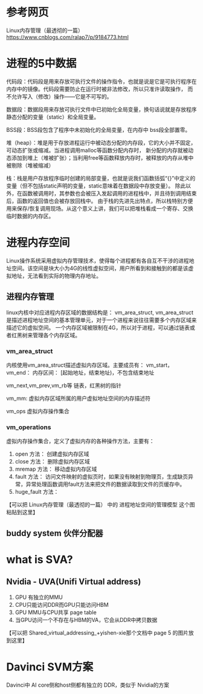 # 参考网页

Linux内存管理（最透彻的一篇）
https://www.cnblogs.com/ralap7/p/9184773.html


# 进程的5中数据

代码段：代码段是用来存放可执行文件的操作指令，也就是说是它是可执行程序在内存中的镜像。代码段需要防止在运行时被非法修改，所以只准许读取操作，
而不允许写入（修改）操作——它是不可写的。

数据段：数据段用来存放可执行文件中已初始化全局变量，换句话说就是存放程序静态分配的变量（static）和全局变量。

BSS段：BSS段包含了程序中未初始化的全局变量，在内存中 bss段全部置零。

堆（heap）：堆是用于存放进程运行中被动态分配的内存段，它的大小并不固定，可动态扩张或缩减。当进程调用malloc等函数分配内存时，
新分配的内存就被动态添加到堆上（堆被扩张）；当利用free等函数释放内存时，被释放的内存从堆中被剔除（堆被缩减）

栈：栈是用户存放程序临时创建的局部变量，也就是说我们函数括弧“{}”中定义的变量（但不包括static声明的变量，static意味着在数据段中存放变量）。
除此以外，在函数被调用时，其参数也会被压入发起调用的进程栈中，并且待到调用结束后，函数的返回值也会被存放回栈中。
由于栈的先进先出特点，所以栈特别方便用来保存/恢复调用现场。从这个意义上讲，我们可以把堆栈看成一个寄存、交换临时数据的内存区。

# 进程内存空间
Linux操作系统采用虚拟内存管理技术，使得每个进程都有各自互不干涉的进程地址空间。该空间是块大小为4G的线性虚拟空间，用户所看到和接触到的都是该虚拟地址，无法看到实际的物理内存地址。

## 进程内存管理

linux内核中对应进程内存区域的数据结构是： vm_area_struct, vm_area_struct是描述进程地址空间的基本管理单元，对于一个进程来说往往需要多个内存区域来描述它的虚拟空间。 一个内存区域被限制在4G，所以对于进程，可以通过链表或者红黑树来管理各个内存区域。

### vm_area_struct
内核使用vm_area_struct描述虚拟内存区域。主要成员有：
vm_start，vm_end：  内存区间： [起始地址，结束地址)，不包含结束地址

vm_next,vm_prev,vm_rb等 链表，红黑树的指针

vm_mm: 虚拟内存区域所属的用户虚拟地址空间的内存描述符

vm_ops 虚拟内存操作集合

### vm_operations
虚拟内存操作集合，定义了虚拟内存的各种操作方法，主要有：
1. open 方法： 创建虚拟内存区域
2. close 方法： 删除虚拟内存区域
3. mremap 方法： 移动虚拟内存区域
4. fault 方法： 访问文件映射的虚拟页时，如果没有映射到物理页，生成缺页异常，异常处理函数调用fault方法来把文件的数据读取到文件的页缓存中。
5. huge_fault 方法：

【可以把 Linux内存管理（最透彻的一篇） 中的 进程地址空间的管理模型 这个图粘贴到这里】

## buddy system 伙伴分配器

# what is SVA?

## Nvidia - UVA(Unifi Virtual address)

1. GPU 有独立的MMU
2. CPU只能访问DDR而GPU只能访问HBM
3. GPU MMU与CPU共享 page table
4. 当GPU访问一个不存在与HBM的VA，它会从DDR中拷贝数据

【可以把 Shared_virtual_addressing_+yishen-xie那个文档中 page 5 的图片放到这里】


# Davinci SVM方案
Davinci中 AI core侧和host侧都有独立的 DDR，类似于 Nvidia的方案



